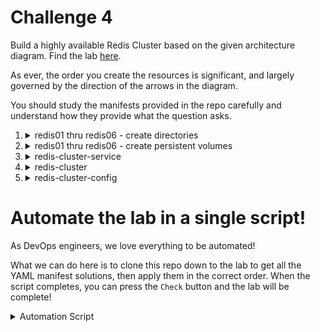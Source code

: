 # Challenge 4

Build a highly available Redis Cluster based on the given architecture diagram. Find the lab [here](https://kodekloud.com/topic/kubernetes-challenge-4/).

As ever, the order you create the resources is significant, and largely governed by the direction of the arrows in the diagram.

You should study the manifests provided in the repo carefully and understand how they provide what the question asks.


1.  <details>
    <summary>redis01 thru redis06 - create directories</summary>

    </br>Using a shell for loop, we can create all of these at once.

    1.  <details>
        <summary>Determine the name of the worker node</summary>

        ```bash
        kubectl get nodes
        ```

        </details>

    1.  <details>
        <summary>ssh to the worker node</summary>

        ```bash
        ssh node01
        ```
        </details>

    1.  <details>
        <summary>Create the required directories</summary>

        ```bash
        for i in $(seq 1 6) ; do mkdir "/redis0$i" ; done
        ```

        Verify

        ```bash
        ls -ld /redis*
        ```

        Now exit ther worker node with `CTRL-D` or `exit`

        </details>
    </details>

1.  <details>
    <summary>redis01 thru redis06 - create persistent volumes</summary>

    You could create a manifest for each persistent volume individually, but that's repetetive and time consuming, so let's instead use the power of Linux for loops, [heredocs](https://linuxize.com/post/bash-heredoc/) and variable substitution!

    The manifest will be generated once for each value 1 thru 6 and each one piped into `kubectl` which will apply it.

    ```bash
    for i in $(seq 1 6)
    do
    cat <<EOF | kubectl apply -f -
    apiVersion: v1
    kind: PersistentVolume
    metadata:
      name: redis0$i
    spec:
      capacity:
        storage: 1Gi
      volumeMode: Filesystem
      accessModes:
        - ReadWriteOnce
      hostPath:
        path: /redis0$i
    EOF
    done
    ```

    Or, you could apply the [manifest](./pv-cluster.yaml) provided which demonstrates the use of `list` when applying multiple resources, however it is a lot of repetition!

    </details>

1.  <details>
    <summary>redis-cluster-service</summary>

    </br>Because the redis cluster is a StatefulSet, it is necessay for a service to exist first, as the StatefulSet manifest refers to it by name.

    Apply the [manifest](./redis-service.yaml)

1.  <details>
    <summary>redis-cluster</summary>

    </br>Apply the [manifest](./redis-statefulset.yaml)

    </details>

1.  <details>
    <summary>redis-cluster-config</summary>

    </br>Now we boot the redis cluster. We have to execute a command at the first replica in the StatefulSet, i.e. `redis-cluster-0`. The command to run is provided in the question, however what it does is to get the IPs of all the cluster member pods using jsonpath and provides it as arguments to the cluster initialization tool.

    It will ask you if you want to proceeed. Type `yes`

    ```bash
    kubectl exec -it redis-cluster-0 -- redis-cli --cluster create --cluster-replicas 1 \
        $(kubectl get pods -l app=redis-cluster -o jsonpath='{range.items[*]}{.status.podIP}:6379 {end}')
    ```

    </detail>

# Automate the lab in a single script!

As DevOps engineers, we love everything to be automated!

What we can do here is to clone this repo down to the lab to get all the YAML manifest solutions, then apply them in the correct order. When the script completes, you can press the `Check` button and the lab will be complete!


<details>
<summary>Automation Script</summary>

Paste this entire script to the lab terminal, sit back and enjoy!

```bash
{
### Clone this repo to get the manifests
git clone --depth 1 https://github.com/kodekloudhub/kubernetes-challenges.git

### Create PV directories on node01
# See https://www.cyberciti.biz/faq/unix-linux-execute-command-using-ssh/
ssh node01 'for i in $(seq 1 6) ; do mkdir "/redis0$i" ; done'

### Create PVs
for i in $(seq 1 6)
do
cat <<EOF | kubectl apply -f -
apiVersion: v1
kind: PersistentVolume
metadata:
  name: redis0$i
spec:
  capacity:
    storage: 1Gi
  volumeMode: Filesystem
  accessModes:
    - ReadWriteOnce
  hostPath:
    path: /redis0$i
EOF
done

### Create service
kubectl apply -f kubernetes-challenges/challenge-4/redis-service.yaml

### Create redis-cluster
kubectl apply -f kubernetes-challenges/challenge-4/redis-statefulset.yaml

# It takes about a minute for all pods to be running
echo "Waiting 60s for all pods to start"
sleep 60

### Cluster config.
# Here we have to automatically answer the question, so we pipe "yes" into the command
echo "yes" | kubectl exec -it redis-cluster-0 -- redis-cli --cluster create --cluster-replicas 1 \
    $(kubectl get pods -l app=redis-cluster -o jsonpath='{range.items[*]}{.status.podIP}:6379 {end}')

echo -e "\nAutomation complete. Press the Check button.\n"
}
```
</details>